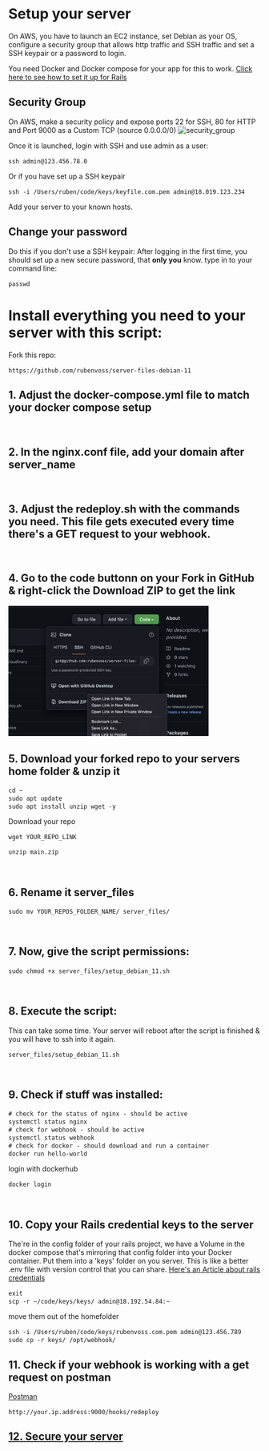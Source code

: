 # Setup your server
On AWS, you have to launch an EC2 instance, set Debian as your OS, configure a security group that allows http traffic and SSH traffic and set a SSH keypair or a password to login.
<br>

You need Docker and Docker compose for your app for this to work. [Click here to see how to set it up for Rails](https://github.com/rubenvoss/docker-rails)

## Security Group
On AWS, make a security policy and expose ports 22 for SSH, 80 for HTTP and Port 9000 as a Custom TCP (source 0.0.0.0/0)
![security_group](https://user-images.githubusercontent.com/105738004/193949224-90433bf1-a336-4ca9-b373-dd4b9ba1ea1c.jpg)
<br>

Once it is launched, login with SSH and use admin as a user:
```
ssh admin@123.456.78.0
```
Or if you have set up a SSH keypair
```
ssh -i /Users/ruben/code/keys/keyfile.com.pem admin@18.019.123.234
```
Add your server to your known hosts.


## Change your password
Do this if you don't use a SSH keypair:
After logging in the first time, you should set up a new secure password, that **only you** know.
type in to your command line:
```
passwd
```

# Install everything you need to your server with this script:
Fork this repo:
```
https://github.com/rubenvoss/server-files-debian-11
```
## 1. Adjust the docker-compose.yml file to match your docker compose setup
<br>

## 2. In the nginx.conf file, add your domain after server_name
<br>

## 3. Adjust the redeploy.sh with the commands you need. This file gets executed every time there's a GET request to your webhook.
<br>

## 4. Go to the code buttonn on your Fork in GitHub & right-click the Download ZIP to get the link
<img src="download_zip.jpg" width="400">
<br>

## 5. Download your forked repo to your servers home folder & unzip it
```
cd ~
sudo apt update
sudo apt install unzip wget -y
```
Download your repo
```
wget YOUR_REPO_LINK
```
```
unzip main.zip
```
<br>

## 6. Rename it server_files
```
sudo mv YOUR_REPOS_FOLDER_NAME/ server_files/
```
<br>

## 7. Now, give the script permissions:
```
sudo chmod +x server_files/setup_debian_11.sh
```
<br>

## 8. Execute the script:
This can take some time. Your server will reboot after the script is finished & you will have to ssh into it again.
```
server_files/setup_debian_11.sh
```
<br>

## 9. Check if stuff was installed:
```
# check for the status of nginx - should be active
systemctl status nginx
# check for webhook - should be active
systemctl status webhook
# check for docker - should download and run a container
docker run hello-world
```
login with dockerhub
```
docker login
```
<br>

## 10. Copy your Rails credential keys to the server
The're in the config folder of your rails project, we have a Volume in the docker compose that's mirroring that config folder into your Docker container. Put them into a 'keys' folder on you server. This is like a better .env file with version control that you can share. [Here's an Article about rails credentials](https://kirillshevch.medium.com/encrypted-secrets-credentials-in-rails-6-rails-5-1-5-2-f470accd62fc)
```
exit
scp -r ~/code/keys/keys/ admin@18.192.54.84:~
```
move them out of the homefolder
```
ssh -i /Users/ruben/code/keys/rubenvoss.com.pem admin@123.456.789
sudo cp -r keys/ /opt/webhook/
```

## 11. Check if your webhook is working with a get request on postman
[Postman](https://www.postman.com/)
```
http://your.ip.address:9000/hooks/redeploy
```

## [12. Secure your server](secure_server.md)
